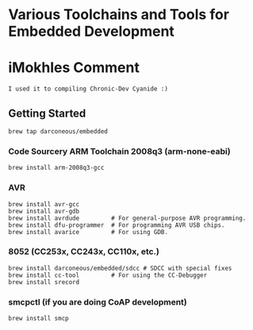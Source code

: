 Various Toolchains and Tools for Embedded Development
=====================================================

iMokhles Comment
================

	I used it to compiling Chronic-Dev Cyanide :)

## Getting Started ##

	brew tap darconeous/embedded

### Code Sourcery ARM Toolchain 2008q3 (arm-none-eabi) ###

	brew install arm-2008q3-gcc

### AVR ###

	brew install avr-gcc
	brew install avr-gdb
	brew install avrdude         # For general-purpose AVR programming.
	brew install dfu-programmer  # For programming AVR USB chips.
	brew install avarice         # For using GDB.

### 8052 (CC253x, CC243x, CC110x, etc.) ###

	brew install darconeous/embedded/sdcc # SDCC with special fixes
	brew install cc-tool         # For using the CC-Debugger
	brew install srecord

### smcpctl (if you are doing CoAP development) ###

	brew install smcp


